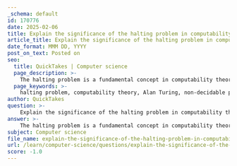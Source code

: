 ```yaml
---
_schema: default
id: 170776
date: 2025-02-06
title: Explain the significance of the halting problem in computability theory.
article_title: Explain the significance of the halting problem in computability theory.
date_format: MMM DD, YYYY
post_on_text: Posted on
seo:
  title: QuickTakes | Computer science
  page_description: >-
    The halting problem is a fundamental concept in computability theory that demonstrates the limits of algorithmic computation and highlights important implications for decidability and theoretical computer science.
  page_keywords: >-
    halting problem, computability theory, Alan Turing, non-decidable problem, algorithm, computation limits, decidability, theoretical computer science, complexity theory, software verification, programming languages, human oversight
author: QuickTakes
question: >-
    Explain the significance of the halting problem in computability theory.
answer: >-
    The halting problem is a fundamental concept in computability theory that illustrates the inherent limitations of algorithmic computation. It was first formulated by Alan Turing in 1936 and serves as a critical example of a problem that cannot be solved by any algorithm.\n\n### Significance of the Halting Problem\n\n1. **Definition**: The halting problem asks whether there exists a general algorithm that can determine, for any given program and input, whether the program will eventually halt (terminate) or run indefinitely. Turing proved that no such algorithm can exist.\n\n2. **Decidability**: The halting problem is a classic example of a non-decidable problem. This means that there is no algorithm that can provide a correct yes or no answer for all possible program-input pairs. This result has profound implications for the field of computer science, as it establishes a boundary between what can and cannot be computed.\n\n3. **Implications for Computability Theory**: The halting problem highlights the limits of computation and the concept of decidability. It shows that while some problems can be solved algorithmically, others are fundamentally unsolvable. This distinction is crucial for understanding the capabilities and limitations of computational systems.\n\n4. **Foundation for Further Research**: The halting problem has paved the way for further exploration into other undecidable problems and has influenced various areas of theoretical computer science, including complexity theory and formal language theory. It serves as a benchmark for evaluating the solvability of other computational problems.\n\n5. **Real-World Applications**: Understanding the halting problem and its implications helps in the design of programming languages and compilers, as well as in the development of software verification tools. It informs developers about the limitations of automated reasoning and the necessity of human oversight in certain computational tasks.\n\nIn summary, the halting problem is significant in computability theory as it exemplifies the limits of what can be computed, establishes the concept of undecidability, and influences both theoretical and practical aspects of computer science.
subject: Computer science
file_name: explain-the-significance-of-the-halting-problem-in-computability-theory.md
url: /learn/computer-science/questions/explain-the-significance-of-the-halting-problem-in-computability-theory
score: -1.0
---
```


&nbsp;